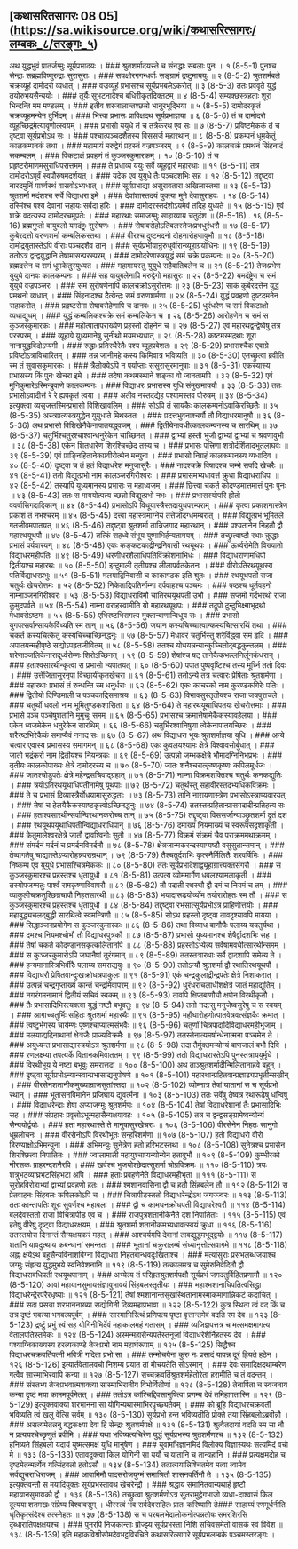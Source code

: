 ## [कथासरितसागरः 08 05] (https://sa.wikisource.org/wiki/कथासरित्सागरः/लम्बकः_८/तरङ्गः_५)

अथ युद्धभुवं प्रातर्जग्मुः सूर्यप्रभादयः । ### श्रुतशर्मादयस्ते च संनद्धाः सबलाः पुनः ॥ १ (8-5-1)
पुनश्च सेन्द्राः सब्रह्मविष्णुरुद्राः सुरासुराः । ### सयक्षोरगगन्धर्वाः सङ्ग्रामं द्रष्टुमाययुः ॥ २ (8-5-2)
श्रुतशर्मबले चक्रव्यूहं दामोदरो व्यधात् । ### वज्रव्यूहं प्रभासश्च सूर्यप्रभबलेऽकरोत् ॥ ३ (8-5-3)
ततः प्रववृते युद्धं तयोरुभयसैन्ययोः । ### तूर्यैः सुभटनादैश्च बधिरीकृतदिक्तटम् ॥ ४ (8-5-4)
सम्यक्छस्त्रहताः शूरा भिन्दन्ति मम मण्डलम् । ### इतीव शरजालान्तश्छन्नो भानुरभूद्भिया ॥ ५ (8-5-5)
दामोदरकृतं चक्रव्यूहमन्येन दुर्भिदम् । ### भित्त्वा प्रभासः प्राविक्षदथ सूर्यप्रभाज्ञया ॥ ६ (8-5-6)
तं च दामोदरो व्यूहच्छिद्रमेत्यावृणोत्स्वयम् । ### प्रभासो ययुधे तं च तत्रैकरथ एव सः ॥ ७ (8-5-7)
प्रविष्टमेककं तं च दृष्ट्वा सूर्यप्रभोऽथ सः । ### पश्चात्पञ्चदशैतस्य विससर्ज महारथान् ॥ ८ (8-5-8)
प्रकम्पनं धूमकेतुं कालकम्पनकं तथा । ### महामायं मरुद्वेगं प्रहस्तं वज्रपञ्जरम् ॥ ९ (8-5-9)
कालचक्रं प्रमथनं सिंहनादं सकम्बलम् । ### विकटाक्षं प्रवहणं तं कुञ्जरकुमारकम् ॥ १० (8-5-10)
तं च प्रहृष्टरोमाणमसुराधिपसत्तमम् । ### ते प्रधाव्य ययुः सर्वे व्यूहद्वारं महारथाः ॥ ११ (8-5-11)
तत्र दामोदरोऽपूर्वं स्वपौरुषमदर्शयत् । ### यदेक एव युयुधे तैः पञ्चदशभिः सह ॥ १२ (8-5-12)
तद्दृष्ट्वा नारदमुनिं पार्श्वस्थं वासवोऽभ्यधात् । ### सूर्यप्रभाद्या असुरावतारा अखिलास्तथा ॥ १३ (8-5-13)
श्रुतशर्मा मदंशश्च सर्वे विद्याधरा इमे । ### देवांशास्तदयं युक्त्या मुने देवासुराहवः ॥ १४ (8-5-14)
तस्मिंश्च पश्य देवानां सहायः सर्वदा हरिः । ### दामोदरस्तदंशोऽयमेवं तदिह युध्यते ॥ १५ (8-5-15)
एवं शक्रे वदत्यस्य दामोदरचमूपतेः । ### महारथाः समाजग्मुः साहाय्याय चतुर्दश ॥  (8-5-16)
. १६ (8-5-16)
ब्रह्मगुप्तो वायुबलो यमदंष्ट्रः सुरोषणः । ### रोषावरोहोऽतिबलस्तेजःप्रभधुरंधरौ ॥ १७ (8-5-17)
कुबेरदत्तो वरुणशर्मा कम्बलिकस्तथा । ### वीरश्च दुष्टमदनो दोहनारोहणावुभौ ॥ १८ (8-5-18)
दामोद्रयुतास्तेऽपि वीराः पञ्चदशैव तान् । ### सूर्यप्रभीयान्रुरुधुर्वीरान्व्यूहाग्रयोधिनः ॥ १९ (8-5-19)
ततोऽत्र द्वन्द्वयुद्धानि तेषामासन्परस्परम् । ### दामोदरेणास्त्रयुद्धं समं चक्रे प्रकम्पनः ॥ २० (8-5-20)
ब्रह्मदत्तेन च समं धूमकेतुरयुध्यत । ### महामायस्तु युयुधे सहैवातिबलेन च ॥ २१ (8-5-21)
तेजःप्रभेण युयुधे दानवः कालकम्पनः । ### सह वायुबलेनापि मरुद्वेगो महासुरः ॥ २२ (8-5-22)
यमदंष्ट्रेण च समं युयुधे वज्रपञ्जरः । ### समं सुरोषणेनापि कालचक्रोऽसुरोत्तमः ॥ २३ (8-5-23)
साकं कुबेरदत्तेन युद्धं प्रमथनो व्यधात् । ### सिंहनादश्च दैत्येन्द्रः समं वरुणशर्मणा ॥ २४ (8-5-24)
युद्धं प्रवहणो दुष्टदमनेन सहाकरोत् । ### प्रहृष्टरोमा रोषावरोहेणापि च दानवः ॥ २५ (8-5-25)
धुरंधरेण च समं विकटाक्षो व्यधाद्युधम् । ### युद्धं कम्बलिकश्चक्रे समं कम्बलिकेन च ॥ २६ (8-5-26)
आरोहणेन च समं स कुञ्जरकुमारकः । ### महोत्पातापराख्येण प्रहस्तो दोहनेन च ॥ २७ (8-5-27)
एवं महारथद्वन्द्वेष्वेषु तत्र परस्परम् । ### व्यूहाग्रे युध्यमानेषु सुनीथो मयमभ्यधात् ॥ २८ (8-5-28)
कष्टमस्मद्रथाः शूरा नानायुद्धविदोऽप्यमी । ### रुद्धाः प्रतिरथैरेतैः पश्य व्यूहप्रवेशतः ॥ २९ (8-5-29)
प्रभासश्चैक एवाग्रे प्रविष्टोऽत्राविचारितम् । ### तन्न जानीमहे कस्य किमिवात्र भविष्यति ॥ ३० (8-5-30)
एतच्छ्रुत्वा ब्रवीति स्म तं सुवासकुमारकः । ### त्रैलोक्येऽपि न पर्याप्ताः ससुरासुरमानुषाः ॥ ३१ (8-5-31)
एकस्यास्य प्रभासस्य किं पुनः खेचरा इमे । ### तदेषा कथमस्थाने शङ्का वो जानतामपि ॥ ३२ (8-5-32)
एवं मुनिकुमारेऽस्मिन्ब्रुवाणे कालकम्पनः । ### विद्याधरः प्रभासस्य युधि संमुखमाययौ ॥ ३३ (8-5-33)
ततः प्रभासोऽवादीत्तं रे रे ह्यपकृतं त्वया । ### अतीव नस्तदद्येह पश्यामस्तव पौरुषम् ॥ ३४ (8-5-34)
इत्युक्त्वा व्यसृजत्तस्मिन्प्रभासो विशिखावलिम् । ### सोऽपि तं सायकैः कालकम्पनोऽवाकिरच्छितैः ॥ ३५ (8-5-35)
अस्त्रप्रत्यस्त्रयुद्धेन युयुधाते मिथस्ततः । ### प्रदत्तभुवनाश्चर्यौ तौ विद्याधरमानुषौ ॥ ३६ (8-5-36)
अथ प्रभासो विशिखेनैकेनापातयद्ध्वजम् । ### द्वितीयेनावधीत्कालकम्पनस्य च सारथिम् ॥ ३७ (8-5-37)
चतुर्भिश्चतुरश्चाश्वान्धनुरेकेन चाच्छिनत् । ### द्वाभ्यां हस्तौ भुजौ द्वाभ्यां द्वाभ्यां च श्रवणावुभौ ॥ ३८ (8-5-38)
एकेन शितधारेण शिरश्चिच्छेद तस्य च । ### प्रभासः पत्त्रिणा शत्रोर्दर्शिताद्भुतलाघवः ॥ ३९ (8-5-39)
एवं प्राङ्निहितानेकप्रवीरोत्थेन मन्युना । ### प्रभासो निग्रहं कालकम्पनस्य व्यधादिव ॥ ४० (8-5-40)
दृष्ट्वा च तं हतं विद्याधरेशं मनुजासुरैः । ### नादश्चक्रे विषादश्च जम्भे सपदि खेचरैः ॥ ४१ (8-5-41)
ततो विद्युत्प्रभो नाम कालञ्जरगिरीश्वरः । ### प्रभासमभ्यधावत्तं क्रुधा विद्याधराधिपः ॥ ४२ (8-5-42)
तस्यापि युध्यमानस्य प्रभासः स महाध्वजम् । ### छित्त्वा चकर्त कोदण्डमात्तमात्तं पुनः पुनः ॥ ४३ (8-5-43)
ततः स माययोत्पत्य च्छन्नो विद्युत्प्रभो नभः । ### प्रभासस्योपरि ह्रीतो ववर्षासिगदादिकान् ॥ ४४ (8-5-44)
प्रभासोऽपि विधूयास्त्रैस्तदायुधपरम्पराम् । ### कृत्वा प्रकाशनास्त्रेण प्रकाशं तं नभश्चरम् ॥ ४५ (8-5-45)
दत्त्वा महास्त्रमाग्नेयं तत्तेजोदग्धमम्बरात् । ### विद्युत्प्रभं भूमितले गतजीवमपातयत् ॥ ४६ (8-5-46)
तद्दृष्ट्वा श्रुतशर्मा तान्निजगाद महारथान् । ### पश्यतानेन निहतौ द्वौ महारथयूथपौ ॥ ४७ (8-5-47)
तत्किं सहध्वे संभूय युष्माभिर्हन्यतामयम् । ### तच्छ्रुत्वाष्टौ रथाः क्रुद्धाः प्रभासं पर्यवारयन् ॥ ४८ (8-5-48)
एकः कङ्कटकाद्रीन्द्रनिवासी रथयूथपः । ### ऊर्ध्वरोमेति विख्यातो विद्याधरमहीपतिः ॥ ४९ (8-5-49)
धरणीधरशैलाधिपतिर्विक्रोशनाभिधः । ### विद्याधराणामधिपो द्वितीयश्च महारथः ॥ ५० (8-5-50)
इन्दुमाली तृतीयश्च लीलापर्वतकेतनः । ### वीरोऽतिरथयूथस्य पतिर्विद्याधरप्रभुः ॥ ५१ (8-5-51)
मलयाद्रिनिवासी च काकाण्डक इति श्रुतः । ### रथयूथपती राजा चतुर्थः खेचरोत्तमः ॥ ५२ (8-5-52)
निकेताद्रिपतिर्नाम्ना दर्पवाहश्च पञ्चमः । ### षष्ठश्च धूर्तवहनो नाम्नाञ्जनगिरीश्वरः ॥ ५३ (8-5-53)
विद्याधराविमौ चातिरथयूथपती उभौ । ### सप्तमो गर्दभरथो राजा कुमुदपर्वते ॥ ५४ (8-5-54)
नाम्ना वराहस्वामीति यो महारथयूथपः । ### तद्रूपो दुन्दुभिक्ष्माभृद्रथो मेधावरोऽष्टमः ॥ ५५ (8-5-55)
एभिरष्टभिरागत्य मुक्तान्बाणान्विधूय सः । ### प्रभासो युगपत्सर्वान्सायकैर्विध्यति स्म तान् ॥ ५६ (8-5-56)
जघान कस्यचिच्चाश्वान्कस्यचित्सारथिं तथा । ### चकर्त कस्यचित्केतुं कस्यचिच्चाच्छिनद्धनुः ॥ ५७ (8-5-57)
मेधावरं चतुर्भिस्तु शरैर्विद्ध्वा समं हृदि । ### अपातयन्महीपृष्ठे सद्योऽपहृतजीवितम् ॥ ५८ (8-5-58)
ततश्च योधयन्नन्यान्कुञ्चितोद्बद्धकुन्तलम् । ### शरेणाञ्जलिकेनारादूर्ध्वरोम्णः शिरोऽच्छिनत् ॥ ५९ (8-5-59)
शेषांश्च षट् तानेकैकभल्लनिर्लूनकंधरान् । ### हताश्वसारथीन्कृत्वा  स प्रभासो न्यपातयत् ॥ ६० (8-5-60)
पपात पुष्पवृष्टिश्च तस्य मूर्ध्नि ततो दिवः । ### उत्तेजितासुरनृपा विच्छायीकृतखेचरा ॥ ६१ (8-5-61)
ततोऽन्ये तत्र चत्वारः प्रेषिताः श्रुतशर्मणा । ### महारथाः प्रभासं तं रुन्धन्ति स्म धनुर्धराः ॥ ६२ (8-5-62)
एकः काचरको नाम कुरण्डकगिरेः पतिः । ### द्वितीयो दिण्डिमाली च पञ्चकाद्रिसमाश्रयः ॥ ६३ (8-5-63)
विभावसुस्तृतीयश्च राजा जयपुराचले । ### चतुर्थो धवलो नाम भूमितुण्डकशासिता ॥ ६४ (8-5-64)
ते महारथयूथाधिपतयः खेचरोत्तमाः । ### प्रभासे पञ्च पञ्चेषुशतानि मुमुचुः समम् ॥ ६५ (8-5-65)
प्रभासश्च क्रमात्तेषामेकैकस्यावहेलया । ### एकेन ध्वजमेकेन धनुरेकेन सारथिम् ॥ ६६ (8-5-66)
चतुर्भिरश्वानिषुणा त्वेकेनापातयच्छिरः । ### शरैरष्टभिरेकैकं समाप्यैवं ननाद सः ॥ ६७ (8-5-67)
अथ विद्याधरा भूयः श्रुतशर्माज्ञया युधि । ### अन्ये चत्वार एवास्य प्रभासस्य समागमन् ॥ ६८ (8-5-68)
एकः कुवलयश्यामः क्षेत्रे विश्वावसोर्बुधात् । ### जातो भद्रंकरो नाम द्वितीयश्च नियन्त्रकः ॥ ६९ (8-5-69)
उत्पन्नो जम्भकक्षेत्रे भौमादग्निनिभप्रभः । ### तृतीयः कालकोपाख्यः क्षेत्रे दामोदरस्य च ॥ ७० (8-5-70)
जातः शनैश्चरात्कृष्णकृष्णः कपिलमूर्धजः । ### जातश्चोडुपतेः क्षेत्रे महेन्द्रसचिवाद्ग्रहात् ॥ ७१ (8-5-71)
नाम्ना विक्रमशक्तिश्च चतुर्थः कनकद्युतिः । ### त्रयोऽतिरथयूथाधिपतीनामेषु यूथपाः ॥ ७२ (8-5-72)
चतुर्थस्तु सहावीरस्तदभ्यधिकविक्रमः । ### ते च प्रभासं दिव्यास्त्रैर्योधयामासुरुद्धताः ॥ ७३ (8-5-73)
तानि नारायणास्त्रेण प्रभासोऽस्त्राण्यवारयत् । ### तेषां च हेलयैकैकस्याष्टकृत्वोऽच्छिनद्धनुः ॥ ७४ (8-5-74)
ततस्तत्प्रहितान्प्रासगदादीन्प्रतिहत्य सः । ### हताश्वसारथीन्सर्वान्विरथानकरोच्च तान् ॥ ७५ (8-5-75)
तद्दृष्ट्वा विससर्जान्याञ्छ्रुतशर्मा द्रुतं दश । ### रथयूथपयूथाधिपतीन्विद्याधराधिपान् ॥ ७६ (8-5-76)
दमाख्यं नियमाख्यं च स्वरूपसदृशाकृती । ### केतुमालेश्वरक्षेत्रे जातौ द्वावश्विनोः सुतौ ॥ ४७ (8-5-77)
विक्रमं संक्रमं चैव पराक्रममथाक्रमम् । ### संमर्दनं मर्दनं च प्रमर्दनविमर्दनौ ॥ ७८ (8-5-78)
क्षेत्रजान्मकरन्दस्याप्यष्टौ वसुसुतान्समान् । ### तेष्वागतेषु चाद्यास्तेऽप्यारोहन्नपरान्रथान् ॥ ७९ (8-5-79)
तैश्चतुर्दशभिः कृत्स्नैर्मिलितैः शरवर्षिभिः । ### निष्कम्प एव युयुधे प्रभासश्चित्रमेककः ॥ ८० (8-5-80)
ततः सूर्यप्रभादेशाद्व्यूहाग्रात्त्यक्तसंगरौ । ### स कुञ्जरकुमारश्च प्रहस्तश्च धृतायुधौ ॥ ८१ (8-5-81)
उत्पत्य व्योममार्गेण धवलश्यामलाकृती । ### तस्योपजग्मतुः पार्श्वं रामकृष्णाविवापरौ ॥ ८२ (8-5-82)
तौ पदाती रथस्थौ द्वौ दमं च नियमं च तम् । ### व्याकुलीचक्रतुश्छिन्नचापौ निहतसारथी ॥ ८३ (8-5-83)
भयादारूढयोर्व्योम तयोरारोहतः स्म तौ । ### स कुञ्जरकुमारश्च प्रहस्तश्च धृतायुधौ ॥ ८४ (8-5-84)
तद्दृष्ट्वा रभसात्सूर्यप्रभोऽत्र प्राहिणोत्तयोः । ### महाबुद्ध्यचलद्बुद्धी सारथित्वे स्वमन्त्रिणौ ॥ ८५ (8-5-85)
सोऽथ प्रहस्तो दृष्ट्वा तावदृश्यावपि मायया । ### सिद्धाञ्जनप्रयोगेण स कुञ्जरकुमारकः ॥ ८६ (8-5-86)
तथा विव्याध बाणौघैः पलाय्य ययतुर्यथा । ### दमश्च नियमश्चोभौ तौ विद्याधरपुत्रकौ ॥ ८७ (8-5-87)
प्रभासो युध्यमानश्च शेषैर्द्वादशभिः सह । ### तेषां चकर्त कोदण्डानसकृत्कलितानपि ॥ ८८ (8-5-88)
प्रहस्तोऽभ्येत्य सर्वेषामवधीत्सारथीन्समम् । ### स कुञ्जरकुमारोऽपि जघानैषां तुरंगमान् ॥ ८९ (8-5-89)
ततस्तत्रारथाः सर्वे द्वादशापि समेत्य ते । ### हन्यमानास्त्रिभिर्वीरैः पलाय्य समराद्ययुः ॥ ९० (8-5-90)
ततोऽन्यौ श्रुतशर्मा द्वौ रथातिरथयूथपौ । ### विद्याधरौ प्रेषितवान्दुःखक्रोधत्रपाकुलः ॥ ९१ (8-5-91)
एकं चन्द्रकुलाद्रीन्द्रपतेः क्षेत्रे निशाकरात् । ### उत्पन्नं चन्द्रगुप्ताख्यं कान्तं चन्द्रमिवापरम् ॥ ९२ (8-5-92)
धुरंधराचलाधीशक्षेत्रे जातं महाद्युतिम् । ### नगरंगमनामानं द्वितीयं सचिवं स्वकम् ॥ ९३ (8-5-93)
तावपि क्षिप्तबाणौघौ क्षणेन विरथीकृतौ । ### तैः प्रभासादिभिस्त्यक्त्वा युद्धं नष्टौ बभूवतुः ॥ ९४ (8-5-94)
ततो नदत्सु मनुजेष्वसुरेषु च स स्वयम् । ### आगाच्चतुर्भिः सहितः श्रुतशर्मा महारथैः ॥ ९५ (8-5-95)
महौघारोहणोत्पातवेत्रवत्संज्ञकैः क्रमात् । ### त्वष्टुर्भगस्य चार्यम्णः पूष्णश्चाप्यात्मसंभवैः ॥ ९६ (8-5-96)
चतुर्णां चित्रपादादिविद्याधरमहीभुजाम् । ### मलयाद्यद्रिनाथानां क्षेत्रजैः प्राज्यविक्रमैः ॥ ९७ (8-5-97)
ततस्तेनात्यमर्षान्धेनात्मना पञ्चमेन ते । ### अयुध्यन्त प्रभासाद्यास्त्रयोऽत्र श्रुतशर्मणा ॥ ९८ (8-5-98)
तदा तैर्मुक्तमन्योन्यं बाणजालं बभौ दिवि । ### रणलक्ष्म्या तपत्यर्के वितानकमिवाततम् ॥ ९९ (8-5-99)
ततो विद्याधरास्तेऽपि पुनस्तत्राययुर्मृधे । ### विरथीभूय ये नष्टा बभूवुः समरात्तदा ॥ १०० (8-5-100)
अथ ताञ्श्रुतशर्मादीन्मिलितानाहवे बहून् । ### दृष्ट्वा सूर्यप्रभोऽन्यान्स्वान्प्रभासाद्यनुपोषणे ॥ १०१ (8-5-101)
महारथान्प्रहितवान्प्रज्ञाढ्यप्रभृतीन्सखीन् । ### वीरसेनशतानीकमुख्यान्राजसुतांस्तदा ॥ १०२ (8-5-102)
व्योम्नात्र तेषां यातानां स च सूर्यप्रभो रथान् । ### भूतासनविमानेन प्रजिघाय द्युवर्त्मना ॥ १०३ (8-5-103)
ततः सर्वेषु तेष्वत्र रथारूढेषु धन्विषु । ### विद्याधरेन्द्राः शेषा अप्याजग्मुः श्रुतशर्मणः ॥ १०४ (8-5-104)
तेषां विद्याधरेशानां तैः प्रभासादिभिः सह । ### संप्रहारः प्रवृत्तोऽभून्महासैन्यक्षयावहः ॥ १०५ (8-5-105)
तत्र च द्वन्द्वसङ्ग्रामेष्वन्योन्यं सैन्ययोर्द्वयोः । ### हता महारथास्ते ते मानुषासुरखेचराः ॥ १०६ (8-5-106)
वीरसेनेन निहतः सानुगो धूम्रलोचनः । ### वीरसेनोऽपि विरथीभूतः सन्हरिशर्मणा ॥ १०७ (8-5-107)
हतो विद्याधरो वीरो हिरण्याक्षोऽभिमन्युना । ### अभिमन्युः सुनेत्रेण हतो हरिभटस्तथा ॥ १०८ (8-5-108)
सुनेत्रश्च प्रभासेन शिरश्छित्वा निपातितः । ### ज्वालामाली महायुश्चाप्यन्योन्येन हतावुभौ ॥ १०९ (8-5-109)
कुम्भीरको नीरसकः प्राहरन्दशनैरपि । ### खर्वश्च भुजयोश्छेदात्सुशर्मा चोग्रविक्रमः ॥ ११० (8-5-110)
त्रयः शत्रुभटव्याघ्रभटसिंहभटा अपि । ### हताः प्रवहणेनैते विद्याधरमहीभृता ॥ १११ (8-5-111)
स सुरोहविरोहाभ्यां द्वाभ्यां प्रवहणो हतः । ### श्मशानवासिना द्वौ च हतौ सिंहबलेन तौ ॥ ११२ (8-5-112)
स प्रेतवाहनः सिंहबलः कपिलकोऽपि च । ### चित्रापीडस्ततो विद्याधरेन्द्रोऽथ जगज्ज्वरः ॥ ११३ (8-5-113)
ततः कान्तापतिः शूरः सुवर्णश्च महाबलः । ### द्वौ च कामघनक्रोधपती विद्याधरेश्वरौ ॥ ११४ (8-5-114)
बलदेवस्ततो राजा विचित्रापीड एव च । ### राजपुत्रशतानीकेनैते दश निपातिताः ॥ ११५ (8-5-115)
एवं हतेषु वीरेषु दृष्ट्वा विद्याधरक्षयम् । ### श्रुतशर्मा शतानीकमभ्यधावत्स्वयं क्रुधा ॥ ११६ (8-5-116)
ततस्तयोरा दिनान्तं सैन्यक्षयकरं महत् । ### आश्चर्यमपि देवानां तावद्युद्धमभूद्द्वयोः ॥ ११७ (8-5-117)
शतानि यावदुत्थाय कबन्धानां समन्ततः । ### भूतानां चक्रुरालम्बं संध्यानृत्तोत्सवागमे ॥ ११८ (8-5-118)
अह्नः क्षयेऽथ बहुसैन्यविनाशविग्ना विद्याधरा निहतबान्धवदुःखिताश्च । ### मर्त्यासुराः प्रसभलब्धजयाश्च जग्मुः संहृत्य युद्धमुभये स्वनिवेशनानि ॥ ११९ (8-5-119)
तत्कालमत्र च सुमेरुनिवेदितौ द्वौ विद्याधरावधिपती रथयूथपानाम् । ### अभ्येत्य तं परिहृतश्रुतशर्मपक्षौ सूर्यप्रभं जगदतुर्विहितप्रणामौ ॥ १२० (8-5-120)
आवां महायानसुमायसंज्ञावुभावयं सिंहबलस्तृतीयः । ### महाश्मशानाधिपतित्वसिद्धा विद्याधरेन्द्रैरपरैरधृष्याः ॥ १२१ (8-5-121)
तेषां श्मशानान्तसुखस्थितानामस्माकमागान्निकटं कदाचित् । ### सदा प्रसन्ना शरभाननाख्या सद्योगिनी दिव्यमहाप्रभावा ॥ १२२ (8-5-122)
कुत्र स्थिता त्वं वद किं च तत्र दृष्टं भवत्या भगवत्यपूर्वम् । ### सास्माभिरित्थं प्रणिपत्य पृष्टा वृत्तान्तमेवं वदति स्म देव ॥ १२३ (8-5-123)
द्रष्टुं प्रभुं स्वं सह योगिनीभिर्देवं महाकालमहं गतासम् । ### व्यजिज्ञपत्तत्र च मत्समक्षमागत्य वेतालपतिस्तमेकः ॥ १२४ (8-5-124)
अस्मन्महासैन्यपतेस्तनूजां विद्याधरेशैर्निहतस्य देव । ### पश्याग्निकाख्यस्य हरत्यकाण्डे तेजःप्रभो नाम महार्घरूपाम् ॥ १२५ (8-5-125)
सिद्धैश्च विद्याधरचक्रवर्तिपत्नी भवित्री गदिता प्रभो सा । ### तन्मोचयैनां कुरु नः प्रसादं यावन्न दूरं ह्रियते हठेन ॥ १२६ (8-5-126)
इत्यार्तवेतालवचो निशम्य प्रयात तां मोचयतेति सोऽस्मान् । ### देवः समादिक्षदथाम्बरेण गत्वैव सास्माभिरवापि कन्या ॥ १२७ (8-5-127)
सच्चक्रवर्तिश्रुतशर्महेतोरेतां हरामीति च तं वदन्तम् । ### संस्तभ्य तेजःप्रभवात्मशक्त्या सास्माभिरानीय विभोर्वितीर्णा ॥ १२८ (8-5-128)
तेनार्पिता च स्वजनाय कन्या दृष्टं मया काममपूर्वमेतत् । ### ततोऽत्र कांश्चिद्दिवसानुषित्वा प्रणम्य देवं तमिहागतास्मि ॥ १२९ (8-5-129)
इत्युक्तवाक्या शरभानना सा योगिन्यथास्माभिरपृच्छ्यतैवम् । ### को ब्रूहि विद्याधरचक्रवर्ती भविष्यति त्वं खलु वेत्सि सर्वम् ॥ १३० (8-5-130)
सूर्यप्रभो हन्त भविष्यतीति प्रोक्ते तया सिंहबलोऽब्रवीन्नौ । ### असत्यमेतन्ननु बद्धकक्ष्या देवा हि सेन्द्राः श्रुतशर्मपक्षे ॥ १३१ (8-5-131)
श्रुत्वैतदार्या वदति स्म सा नौ न प्रत्ययश्चेच्छृणुतं ब्रवीमि । ### यथा भविष्यत्यचिरेण युद्धं सूर्यप्रभस्य श्रुतशर्मेणश्च ॥ १३२ (8-5-132)
हनिष्यते सिंहबलो यदायं युष्मत्समक्षं युधि मानुषेण । ### युवामभिज्ञानमिदं विलोक्य विज्ञास्यथः सत्यमिदं वचो मे ॥ १३३ (8-5-133)
एतावदुक्त्वा किल योगिनी सा ययौ च यातानि च तान्यहानि । ### प्रत्यक्षमद्येह च दृष्टमेतन्मर्त्येन यत्सिंहबलो हतोऽसौ ॥ १३४ (8-5-134)
तत्प्रत्ययान्निश्चितमेव मत्वा त्वामेव सर्वद्युचराधिराजम् । ### आवामिमौ पादसरोजयुग्मं समाश्रितौ शासनवर्तिनौ ते ॥ १३५ (8-5-135)
इत्युक्तवन्तौ स मयादियुक्तः सूर्यप्रभस्तावथ खेचरेन्द्रौ । ### श्रद्धाय संमानितवान्यथार्हं हृष्टौ महायानसुमायकौ द्वौ ॥ १३६ (8-5-136)
तच्छ्रुत्वा श्रुतशर्मणोऽत्र सुतरामुद्वेगभाजो व्यधा-दाश्वासं किल दूत्यया शतमखः संप्रेष्य विश्वावसुम् । धीरस्त्वं भव सर्वदेवसहितः प्रातः करिष्यामि ते### साहाय्यं रणमूर्धनीति धृतिकृत्संदेश्य तत्स्नेहतः ॥ १३७ (8-5-138)
स च परबलभेदालोकनोत्पन्नतोषः समरशिरसि दृब्धारातिपक्षक्षयश्च । ### पुनरपि निजकान्ताः प्रोज्झ्य सूर्यप्रभस्ता निशि सचिवसमेतो वासकं स्वं विवेश ॥ १३८ (8-5-139)
इति महाकविश्रीसोमदेवभट्टविरचिते कथासरित्सागरे सूर्यप्रभलम्बके पञ्चमस्तरङ्गः । 